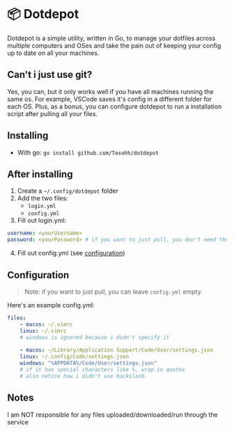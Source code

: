 # 📦 Dotdepot
Dotdepot is a simple utility, written in Go, to manage your dotfiles across multiple computers and OSes and take the pain out of keeping your config up to date on all your machines.

## Can't i just use git?
Yes, you can, but it only works well if you have all machines running the same os.
For example, VSCode saves it's config in a different folder for each OS.
Plus, as a bonus, you can configure dotdepot to run a installation script after pulling all your files.

## Installing
* With go: `go install github.com/Tesohh/dotdepot`

## After installing
1. Create a `~/.config/dotdepot` folder
2. Add the two files:
    * `login.yml`
    * `config.yml`
3. Fill out login.yml:
```yml
username: <yourUsername>
password: <yourPassword> # if you want to just pull, you don't need the password
```

4. Fill out config.yml (see [configuration](#configuration))

## Configuration
> Note: if you want to just pull, you can leave `config.yml` empty.

Here's an example config.yml:
```yml
files:
    - macos: ~/.vimrc
    linux: ~/.vimrc
    # windows is ignored because i didn't specify it
    
    - macos: ~/Library/Application Support/Code/User/settings.json
    linux: ~/.config/Code/settings.json
    windows: "%APPDATA%/Code/User/settings.json"
    # if it has special characters like %, wrap in quotes
    # also notice how i didn't use backslash. 
```

## Notes
I am NOT responsible for any files uploaded/downloaded/run through the service

